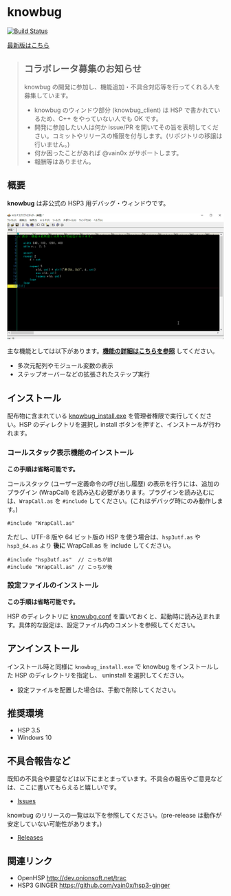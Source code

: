 # knowbug

[![Build Status](https://dev.azure.com/vain0x/knowbug/_apis/build/status/vain0x.knowbug?branchName=master)](https://dev.azure.com/vain0x/knowbug/_build/latest?definitionId=1&branchName=master)

[最新版はこちら](https://github.com/vain0x/knowbug/releases/latest)

> ## コラボレータ募集のお知らせ
>
> knowbug の開発に参加し、機能追加・不具合対応等を行ってくれる人を募集しています。
>
> - knowbug のウィンドウ部分 (knowbug_client) は HSP で書かれているため、C++ をやっていない人でも OK です。
> - 開発に参加したい人は何か issue/PR を開いてその旨を表明してください。コミットやリリースの権限を付与します。(リポジトリの移譲は行いません。)
> - 何か困ったことがあれば @vain0x がサポートします。
> - 報酬等はありません。

## 概要

**knowbug** は非公式の HSP3 用デバッグ・ウィンドウです。

![スクリーンショット](./screenshots/demo.gif)

主な機能としては以下があります。**[機能の詳細はこちらを参照](details.md)** してください。

- 多次元配列やモジュール変数の表示
- ステップオーバーなどの拡張されたステップ実行

## インストール

配布物に含まれている [knowbug_install.exe](./src/knowbug_install/knowbug_install.hsp) を管理者権限で実行してください。HSP のディレクトリを選択し install ボタンを押すと、インストールが行われます。

### コールスタック表示機能のインストール

**この手順は省略可能です。**

コールスタック (ユーザー定義命令の呼び出し履歴) の表示を行うには、追加のプラグイン (WrapCall) を読み込む必要があります。プラグインを読み込むには、`WrapCall.as` を `#include` してください。(これはデバッグ時にのみ動作します。)

```hsp
#include "WrapCall.as"
```

ただし、UTF-8 版や 64 ビット版の HSP を使う場合は、`hsp3utf.as` や `hsp3_64.as` より **後に** WrapCall.as を include してください。

```hsp
#include "hsp3utf.as"  // こっちが前
#include "WrapCall.as" // こっちが後
```

### 設定ファイルのインストール

**この手順は省略可能です。**

HSP のディレクトリに [knowubg.conf](./dist/knowbug.conf) を置いておくと、起動時に読み込まれます。具体的な設定は、設定ファイル内のコメントを参照してください。

## アンインストール

インストール時と同様に `knowbug_install.exe` で knowbug をインストールした HSP のディレクトリを指定し、 uninstall を選択してください。

- 設定ファイルを配置した場合は、手動で削除してください。

## 推奨環境

- HSP 3.5
- Windows 10

## 不具合報告など

既知の不具合や要望などは以下にまとまっています。不具合の報告やご意見などは、ここに書いてもらえると嬉しいです。

- [Issues](https://github.com/vain0x/knowbug/issues)

knowbug のリリースの一覧は以下を参照してください。(pre-release は動作が安定していない可能性があります。)

- [Releases](https://github.com/vain0x/knowbug/releases)

## 関連リンク

- OpenHSP <http://dev.onionsoft.net/trac>
- HSP3 GINGER <https://github.com/vain0x/hsp3-ginger>
